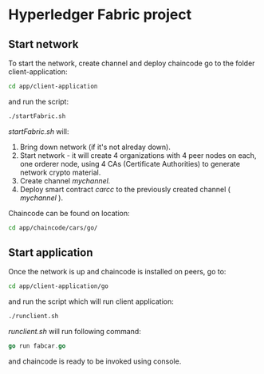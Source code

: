 # Hyperledger Fabric project

## Start network

To start the network, create channel and deploy chaincode go to the folder client-application:
```bash
cd app/client-application
```
and run the script:

```bash
./startFabric.sh
```
<i> startFabric.sh </i> will: 
1. Bring down network (if it's not alreday down).
2. Start network - it will create 4 organizations with 4 peer nodes on each, one orderer node, using 4 CAs (Certificate Authorities) to generate network crypto material.
3. Create channel <i> mychannel. </i>
4. Deploy smart contract <i> carcc </i> to the previously created channel (<i> mychannel </i>).

Chaincode can be found on location:
```bash
cd app/chaincode/cars/go/
```

## Start application
Once the network is up and chaincode is installed on peers, go to:
```bash
cd app/client-application/go
```
and run the script which will run client application:
```bash
./runclient.sh
```
<i> runclient.sh </i> will run following command:
```go
go run fabcar.go
```
and chaincode is ready to be invoked using console.
